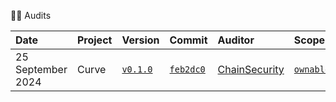 👩‍✈️ Audits

| Date              | Project | Version                                                                  | Commit                                                                                              | Auditor                                        | Scope                                                                                                                               | Links                                                                                                                              |
| :---------------- | :------ | :----------------------------------------------------------------------- | :-------------------------------------------------------------------------------------------------- | :--------------------------------------------- | :---------------------------------------------------------------------------------------------------------------------------------- | :--------------------------------------------------------------------------------------------------------------------------------- |
| 25 September 2024 | Curve   | [`v0.1.0`](https://github.com/pcaversaccio/snekmate/releases/tag/v0.1.0) | [`feb2dc0`](https://github.com/pcaversaccio/snekmate/tree/feb2dc084c7d817b0d93cbd533396881ba24bb30) | [ChainSecurity](https://www.chainsecurity.com) | [`ownable.vy`](https://github.com/pcaversaccio/snekmate/blob/feb2dc084c7d817b0d93cbd533396881ba24bb30/src/snekmate/auth/ownable.vy) | [🔗](https://www.chainsecurity.com/security-audit/curve-fee-splitter), [📄](./ChainSecurity_Curve_Fee_Splitter_September_2024.pdf) |
